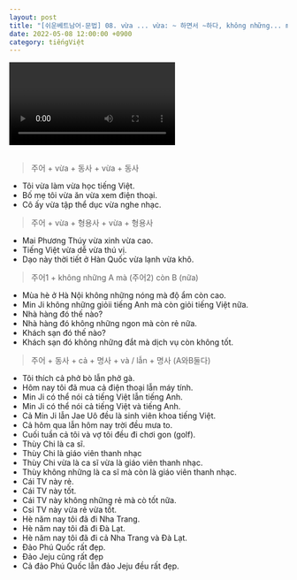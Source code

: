```yaml
---
layout: post
title: "[쉬운베트남어-문법] 08. vừa ... vừa: ~ 하면서 ~하다, không những... mà còn: 할뿐만 아니라 ~ 하다, cả ... lẵn/và: A와B둘 다"
date: 2022-05-08 12:00:00 +0900
category: tiếngViệt
---
```


<div class="video-container">
    <video id="player" class="video-js vjs-default-skin vjs-big-play-centered" data-json="/public/json/쉬운베트남어-문법08과.json"></video>
</div>

<br>

> 주어 + vừa + 동사 + vừa + 동사
- Tôi vừa làm vừa học tiếng Việt.
- Bố mẹ tôi vừa ăn vừa xem điện thoại.
- Cô ấy vừa tập thể dục vừa nghe nhạc.

> 주어 + vừa + 형용사 + vừa + 형용사
- Mai Phương Thúy vừa xinh vừa cao.
- Tiếng Việt vừa dễ vừa thú vị.
- Dạo này thời tiết ở Hàn Quốc vừa lạnh vừa khô.

> 주어1 + không những A mà (주어2) còn B (nữa)
- Mùa hè ở Hà Nội không những nóng mà độ ẩm còn cao.
- Min Ji không những giỏii tiếng Anh mà còn giỏi tiếng Việt nữa.
- Nhà hàng đó thế nào?
- Nhà hàng đó không những ngon mà còn rẻ nữa.
- Khách sạn đó thế nào?
- Khách sạn đó không những đắt mà dịch vụ còn không tốt.

> 주어 + 동사 + cả + 명사 + và / lẫn + 명사 (A와B둘다)
- Tôi thích cả phở bò lẫn phở gà.
- Hôm nay tôi đã mua cả điện thoại lẫn máy tính.
- Min Ji có  thể nói cả tiếng Việt lẫn tiếng Anh.
- Min Ji có thể nói cả tiếng Việt và tiếng Anh.
- Cả Min Ji lẫn Jae Uô đều là sinh viên khoa tiếng Việt.
- Cả hôm qua lẫn hôm nay trời đều mưa to.
- Cuối tuần cả tôi và vợ tôi đều đi chơi gon (golf).
- Thùy Chi là ca sĩ.
- Thùy Chi là giáo viên thanh nhạc
- Thùy Chi vừa là ca sĩ vừa là giáo viên thanh nhạc.
- Thùy không những là ca sĩ mà còn là giáo viên thanh nhạc.
- Cái TV này rẻ.
- Cái TV này tốt.
- Cái TV này không những rẻ mà cò tốt nữa.
- Csi TV này vừa rẻ vừa tốt.
- Hè năm nay tôi đã đi Nha Trang.
- Hè năm nay tôi đã đi Đà Lạt.
- Hè năm nay tôi đã đi cả Nha Trang và Đà Lạt.
- Đảo Phú Quốc rất đẹp.
- Đảo Jeju cũng rất đẹp
- Cả đảo Phú Quốc lẫn đảo Jeju đều rất đẹp.